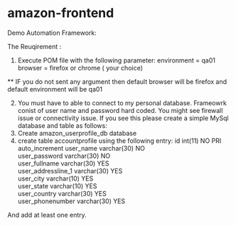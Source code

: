 # amazon-frontend
Demo Automation Framework:

The Reuqirement : 
1) Execute POM file with the following parameter:
  environment = qa01
  browser = firefox or chrome ( your choice)
  
  ** IF you do not sent any argument then default browser will be firefox and default environment will be qa01
  
2) You must have to able to connect to my personal database. Frameowrk conist of user name and password hard coded. You might see firewall issue 
or connectivity issue. If you see this please create a simple MySql database and table as follows:
1) Create amazon_userprofile_db database
2) create table accountprofile using the following entry:
id	int(11)	NO	PRI		auto_increment
user_name	varchar(30)	NO			
user_password	varchar(30)	NO			
user_fullname	varchar(30)	YES			
user_addressline_1	varchar(30)	YES			
user_city	varchar(10)	YES			
user_state	varchar(10)	YES			
user_country	varchar(30)	YES			
user_phonenumber	varchar(30)	YES	

And add at least one entry.
